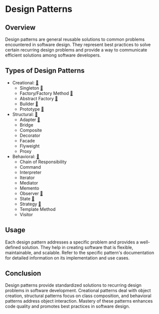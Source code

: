 # Design Patterns

## Overview

Design patterns are general reusable solutions to common problems encountered in software design. They represent best
practices to solve certain recurring design problems and provide a way to communicate efficient solutions among software
developers.

## Types of Design Patterns

- Creational: [🔗](./src/creational)
    - Singleton [🔗](./src/creational/singleton)
    - Factory/Factory Method [🔗](./src/creational/factorymethod)
    - Abstract Factory [🔗](./src/creational/abstractfactory)
    - Builder  [🔗](./src/creational/builder)
    - Prototype  [🔗](./src/creational/prototype)
- Structural:  [🔗](./src/structural)
    - Adapter  [🔗](./src/structural/adapter)
    - Bridge
    - Composite
    - Decorator
    - Facade
    - Flyweight
    - Proxy
- Behavioral: [🔗](./src/behavioral)
    - Chain of Responsibility
    - Command
    - Interpreter
    - Iterator
    - Mediator
    - Memento
    - Observer [🔗](./src/behavioral/observer)
    - State [🔗](./src/behavioral/state)
    - Strategy [🔗](./src/behavioral/strategy)
    - Template Method
    - Visitor

## Usage

Each design pattern addresses a specific problem and provides a well-defined solution. They help in creating software
that is flexible, maintainable, and scalable.
Refer to the specific pattern's documentation for detailed information on its implementation and use cases.

## Conclusion

Design patterns provide standardized solutions to recurring design problems in software development. Creational patterns
deal with object creation, structural patterns focus on class composition, and behavioral patterns address object
interaction. Mastery of these patterns enhances code quality and promotes best practices in software design.